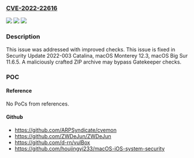 ### [CVE-2022-22616](https://cve.mitre.org/cgi-bin/cvename.cgi?name=CVE-2022-22616)
![](https://img.shields.io/static/v1?label=Product&message=macOS&color=blue)
![](https://img.shields.io/static/v1?label=Version&message=n%2Fa&color=blue)
![](https://img.shields.io/static/v1?label=Vulnerability&message=A%20maliciously%20crafted%20ZIP%20archive%20may%20bypass%20Gatekeeper%20checks&color=brighgreen)

### Description

This issue was addressed with improved checks. This issue is fixed in Security Update 2022-003 Catalina, macOS Monterey 12.3, macOS Big Sur 11.6.5. A maliciously crafted ZIP archive may bypass Gatekeeper checks.

### POC

#### Reference
No PoCs from references.

#### Github
- https://github.com/ARPSyndicate/cvemon
- https://github.com/ZWDeJun/ZWDeJun
- https://github.com/d-rn/vulBox
- https://github.com/houjingyi233/macOS-iOS-system-security

